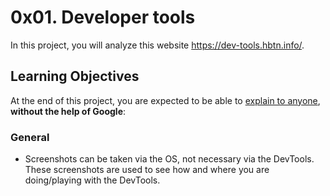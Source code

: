 <h1 class="gap">0x01. Developer tools</h1>

<p>In this project, you will analyze this website <a href="/rltoken/Lwnv01iLnS6OuT1vlDCcIg" title="https://dev-tools.hbtn.info/" target="_blank">https://dev-tools.hbtn.info/</a>.</p>

<h2>Learning Objectives</h2>

<p>At the end of this project, you are expected to be able to <a href="/rltoken/PUFTV0Q9cIIHWBw5WqcRCw" title="explain to anyone" target="_blank">explain to anyone</a>, <strong>without the help of Google</strong>:</p>


<h3>General</h3>

<ul>
    <li>Screenshots can be taken via the OS, not necessary via the DevTools. These screenshots are used to see how and where you are doing/playing with the DevTools. </li>
</ul>
